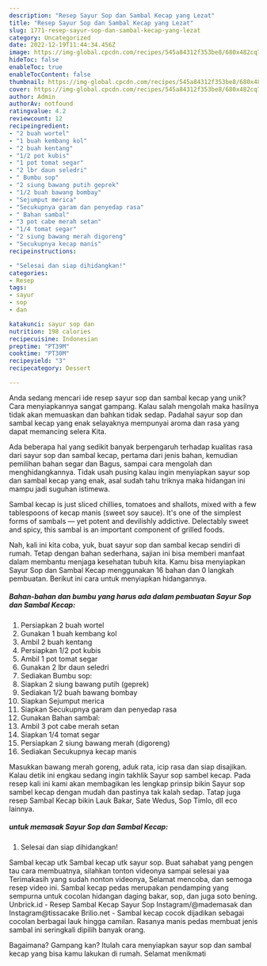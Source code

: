 ```yaml
---
description: "Resep Sayur Sop dan Sambal Kecap yang Lezat"
title: "Resep Sayur Sop dan Sambal Kecap yang Lezat"
slug: 1771-resep-sayur-sop-dan-sambal-kecap-yang-lezat
category: Uncategorized
date: 2022-12-19T11:44:34.456Z
image: https://img-global.cpcdn.com/recipes/545a84312f353be8/680x482cq70/sayur-sop-dan-sambal-kecap-foto-resep-utama.jpg
hideToc: false
enableToc: true
enableTocContent: false
thumbnail: https://img-global.cpcdn.com/recipes/545a84312f353be8/680x482cq70/sayur-sop-dan-sambal-kecap-foto-resep-utama.jpg
cover: https://img-global.cpcdn.com/recipes/545a84312f353be8/680x482cq70/sayur-sop-dan-sambal-kecap-foto-resep-utama.jpg
author: Admin
authorAv: notfound
ratingvalue: 4.2
reviewcount: 12
recipeingredient:
- "2 buah wortel"
- "1 buah kembang kol"
- "2 buah kentang"
- "1/2 pot kubis"
- "1 pot tomat segar"
- "2 lbr daun seledri"
- " Bumbu sop"
- "2 siung bawang putih geprek"
- "1/2 buah bawang bombay"
- "Sejumput merica"
- "Secukupnya garam dan penyedap rasa"
- " Bahan sambal"
- "3 pot cabe merah setan"
- "1/4 tomat segar"
- "2 siung bawang merah digoreng"
- "Secukupnya kecap manis"
recipeinstructions:

- "Selesai dan siap dihidangkan!"
categories:
- Resep
tags:
- sayur
- sop
- dan

katakunci: sayur sop dan 
nutrition: 198 calories
recipecuisine: Indonesian
preptime: "PT39M"
cooktime: "PT30M"
recipeyield: "3"
recipecategory: Dessert

---
```





Anda sedang mencari ide resep sayur sop dan sambal kecap yang unik? Cara menyiapkannya sangat gampang. Kalau salah mengolah maka hasilnya tidak akan memuaskan dan bahkan tidak sedap. Padahal sayur sop dan sambal kecap yang enak selayaknya mempunyai aroma dan rasa yang dapat memancing selera Kita.





Ada beberapa hal yang sedikit banyak berpengaruh terhadap kualitas rasa dari sayur sop dan sambal kecap, pertama dari jenis bahan, kemudian pemilihan bahan segar dan Bagus, sampai cara mengolah dan menghidangkannya. Tidak usah pusing kalau ingin menyiapkan sayur sop dan sambal kecap yang enak,      asal sudah tahu triknya maka hidangan ini mampu jadi suguhan istimewa.














Sambal kecap is just sliced chillies, tomatoes and shallots, mixed with a few tablespoons of kecap manis (sweet soy sauce). It&#39;s one of the simplest forms of sambals — yet potent and devilishly addictive. Delectably sweet and spicy, this sambal is an important component of grilled foods.






Nah, kali ini kita coba, yuk, buat sayur sop dan sambal kecap sendiri di rumah. Tetap dengan bahan sederhana, sajian ini bisa memberi manfaat dalam membantu menjaga kesehatan tubuh kita. Kamu bisa menyiapkan Sayur Sop dan Sambal Kecap menggunakan 16 bahan dan 0 langkah pembuatan. Berikut ini cara untuk menyiapkan hidangannya.

<!--inarticleads1-->

##### Bahan-bahan dan bumbu yang harus ada dalam pembuatan Sayur Sop dan Sambal Kecap:

1. Persiapkan 2 buah wortel
1. Gunakan 1 buah kembang kol
1. Ambil 2 buah kentang
1. Persiapkan 1/2 pot kubis
1. Ambil 1 pot tomat segar
1. Gunakan 2 lbr daun seledri
1. Sediakan  Bumbu sop:
1. Siapkan 2 siung bawang putih (geprek)
1. Sediakan 1/2 buah bawang bombay
1. Siapkan Sejumput merica
1. Siapkan Secukupnya garam dan penyedap rasa
1. Gunakan  Bahan sambal:
1. Ambil 3 pot cabe merah setan
1. Siapkan 1/4 tomat segar
1. Persiapkan 2 siung bawang merah (digoreng)
1. Sediakan Secukupnya kecap manis


Masukkan bawang merah goreng, aduk rata, icip rasa dan siap disajikan. Kalau detik ini engkau sedang ingin takhlik Sayur sop sambel kecap. Pada resep kali ini kami akan membagikan les lengkap prinsip bikin Sayur sop sambel kecap dengan mudah dan pastinya tak kalah sedap. Tatap juga resep Sambal Kecap bikin Lauk Bakar, Sate Wedus, Sop Timlo, dll eco lainnya. 

<!--inarticleads2-->

#####  untuk memasak Sayur Sop dan Sambal Kecap:


1. Selesai dan siap dihidangkan!

Sambal kecap utk Sambal kecap utk sayur sop. Buat sahabat yang pengen tau cara membuatnya, silahkan tonton videonya sampai selesai yaa Terimakasih yang sudah nonton videonya, Selamat mencoba, dan semoga resep video ini. Sambal kecap pedas merupakan pendamping yang sempurna untuk cocolan hidangan daging bakar, sop, dan juga soto bening. Unbrick.id - Resep Sambal Kecap Sayur Sop Instagram/@mademasak dan Instagram@tissacake Brilio.net - Sambal kecap cocok dijadikan sebagai cocolan berbagai lauk hingga camilan. Rasanya manis pedas membuat jenis sambal ini seringkali dipilih banyak orang. 

Bagaimana? Gampang kan? Itulah cara menyiapkan sayur sop dan sambal kecap yang bisa kamu lakukan di rumah. Selamat menikmati
